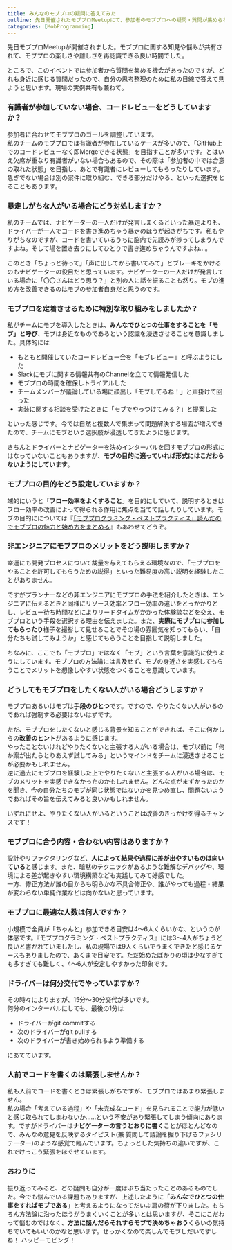 ```yaml
---
title: みんなのモブプロの疑問に答えてみた
outline: 先日開催されたモブプロMeetupにて、参加者のモブプロへの疑問・質問が集められました。私のチームの事例紹介も兼ねてそれらに回答してみました。
categories: [MobProgramming]
---
```


先日モブプロMeetupが開催されました。モブプロに関する知見や悩みが共有されて、モブプロの楽しさや難しさを再認識できる良い時間でした。

ところで、このイベントでは参加者から質問を集める機会があったのですが、どれも身近に感じる質問だったので、自分の思考整理のために私の目線で答えて見ようと思います。現場の実例共有も兼ねて。


### 有識者が参加していない場合、コードレビューをどうしていますか？

参加者に合わせてモブプロのゴールを調整しています。  
私のチームのモブプロでは有識者が参加しているケースが多いので、「GitHub上でのコードレビューなく即Mergeできる状態」を目指すことが多いです。とはいえ欠席が重なり有識者がいない場合もあるので、その際は「参加者の中では合意の取れた状態」を目指し、あとで有識者にレビューしてもらったりしています。急ぎでない場合は別の案件に取り組む、できる部分だけやる、といった選択をとることもあります。


### 暴走しがちな人がいる場合にどう対処しますか？

私のチームでは、ナビゲーターの一人だけが発言しまくるといった暴走よりも、ドライバーが一人でコードを書き進めちゃう暴走のほうが起きがちです。私もやりがちなのですが、コードを書いているうちに脳内で先読みが捗ってしまうんですよね。そして場を置き去りにしてひとりで書き進めちゃうんですよね…。

このとき「ちょっと待って」「声に出してから書いてみて」とブレーキをかけるのもナビゲーターの役目だと思っています。ナビゲーターの一人だけが発言している場合に「〇〇さんはどう思う？」と別の人に話を振ることも然り。モブの進め方を改善できるのはモブの参加者自身だと思うのです。



### モブプロを定着させるために特別な取り組みをしましたか？

私がチームにモブを導入したときは、**みんなでひとつの仕事をすることを「モブ」と呼び**、モブは身近なものであるという認識を浸透させることを意識しました。具体的には

* もともと開催していたコードレビュー会を「モブレビュー」と呼ぶようにした
* Slackにモブに関する情報共有のChannelを立てて情報発信した
* モブプロの時間を確保しトライアルした
* チームメンバーが議論している場に顔出し「モブしてるね！」と声掛けて回った
* 実装に関する相談を受けたときに「モブでやっつけてみる？」と提案した

といった感じです。今では自然と複数人で集まって問題解決する場面が増えてきたので、チームにモブという選択肢が浸透してきたように感じます。

きちんとドライバーとナビゲーターを決めインターバルを回すモブプロの形式にはなっていないこともありますが、**モブの目的に適っていれば形式にはこだわらないようにしています**。


### モブプロの目的をどう設定していますか？

端的にいうと「**フロー効率をよくすること**」を目的にしていて、説明するときはフロー効率の改善によって得られる作用に焦点を当てて話したりしています。モブの目的にについては『[「モブプログラミング・ベストプラクティス」読んだのでモブプロの魅力と始め方をまとめる](https://aloerina01.github.io/blog/2019-03-12-1#%E3%81%AA%E3%81%9C%E3%83%A2%E3%83%96%E3%83%97%E3%83%AD%E3%82%92%E3%81%99%E3%82%8B%E3%81%AE)』もあわせてどうぞ。



### 非エンジニアにモブプロのメリットをどう説明しますか？

幸運にも開発プロセスについて裁量を与えてもらえる環境なので、「モブプロをやることを許可してもらうための説得」といった難易度の高い説明を経験したことがありません。

ですがプランナーなどの非エンジニアにモブプロの手法を紹介したときは、エンジニアに伝えるときと同様にリソース効率とフロー効率の違いをとっかかりとし、レビュー待ち時間などによりリードタイムがかかった体験談などを交え、モブプロという手段を選択する理由を伝えました。また、**実際にモブプロに参加してもらったり**様子を撮影して見せることでその場の雰囲気を知ってもらい、「自分たちも試してみようか」と感じてもらうことを目指して説明しました。

ちなみに、ここでも「モブプロ」ではなく「モブ」という言葉を意識的に使うようにしています。モブプロの方法論には言及せず、モブの身近さを実感してもらうことでメリットを想像しやすい状態をつくることを意識しています。


### どうしてもモブプロをしたくない人がいる場合どうしますか？

モブプロあるいはモブは**手段のひとつ**です。ですので、やりたくない人がいるのであれば強制する必要はないはずです。

ただ、モブプロをしたくないと感じる背景を知ることができれば、そこに何かしらの**改善のヒント**があるように感じます。  
やったことないけれどやりたくないと主張する人がいる場合は、モブ以前に「何か案が出たらとりあえず試してみる」というマインドをチームに浸透させることが必要かもしれません。  
逆に過去にモブプロを経験した上でやりたくないと主張する人がいる場合は、モブのメリットを実感できなかったのかもしれません。どんな点がまずかったのかを聞き、今の自分たちのモブが同じ状態ではないかを見つめ直し、問題ないようであればその旨を伝えてみると良いかもしれません。

いずれにせよ、やりたくない人がいるということは改善のきっかけを得るチャンスです！


### モブプロに合う内容・合わない内容はありますか？

設計やリファクタリングなど、**人によって結果や過程に差が出やすいものは向いている**と感じます。また、暗黙のテクニックがあるような難解なデバッグや、環境による差が起きやすい環境構築なども実践してみて好感でした。  
一方、修正方法が誰の目からも明らかな不具合修正や、誰がやっても過程・結果が変わらない単純作業などは向かないと思っています。


### モブプロに最適な人数は何人ですか？

小規模で全員が「ちゃんと」参加できる目安は4〜6人くらいかな、というのが体感です。『モブプログラミング・ベストプラクティス』には3〜4人がちょうど良いと書かれていましたし、私の現場では9人くらいでうまくできたと感じるケースもありましたので、あくまで目安です。ただ始めたばかりの頃は少なすぎても多すぎても難しく、4〜6人が安定しやすかった印象です。


### ドライバーは何分交代でやっていますか？

その時々によりますが、15分〜30分交代が多いです。  
何分のインターバルにしても、最後の1分は

* ドライバーがgit commitする
* 次のドライバーがgit pullする
* 次のドライバーが書き始められるよう準備する

にあてています。


### 人前でコードを書くのは緊張しませんか？

私も人前でコードを書くときは緊張しがちですが、モブプロではあまり緊張しません。  
私の場合「考えている過程」や「未完成なコード」を見られることで能力が低いと感じ取られてしまわないか……という不安があり緊張してしまう傾向にあります。ですがドライバーは**ナビゲーターの言うとおりに書く**ことがほとんどなので、みんなの意見を反映するタイピスト(兼 質問して議論を掘り下げるファシリテーター)のような感覚で臨んでいます。ちょっとした気持ちの違いですが、これでけっこう緊張をほぐせています。



### おわりに

振り返ってみると、どの疑問も自分が一度はぶち当たったことのあるものでした。今でも悩んでいる課題もありますが、上述したように「**みんなでひとつの仕事をすればモブである**」と考えるようになってだいぶ肩の荷が下りました。もちろん方法論に沿ったほうがうまくいくことが多いとは思いますが、そこにこだわって悩むのではなく、**方法に悩んだらそれすらモブで決めちゃおう**くらいの気持ちでいてもいいのかなと思います。せっかくなので楽しんでモブしだいですしね！ ハッピーモビング！






